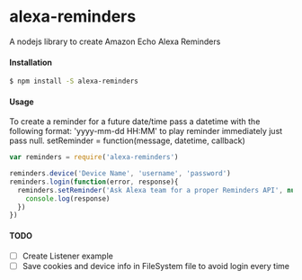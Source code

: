 # alexa-reminders
A nodejs library to create Amazon Echo Alexa Reminders

#### Installation
```sh
$ npm install -S alexa-reminders
```

#### Usage
To create a reminder for a future date/time pass a datetime with the following format: 'yyyy-mm-dd HH:MM' to play reminder immediately just pass null.
setReminder = function(message, datetime, callback)

```javascript
var reminders = require('alexa-reminders')

reminders.device('Device Name', 'username', 'password')
reminders.login(function(error, response){
  reminders.setReminder('Ask Alexa team for a proper Reminders API', null, function(error, response){
    console.log(response)
  })
})
```
#### TODO
- [ ] Create Listener example
- [ ] Save cookies and device info in FileSystem file to avoid login every time

